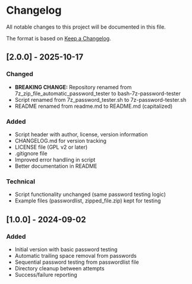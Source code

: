 # Changelog

All notable changes to this project will be documented in this file.

The format is based on [Keep a Changelog](https://keepachangelog.com/en/1.0.0/).

## [2.0.0] - 2025-10-17

### Changed
- **BREAKING CHANGE:** Repository renamed from 7z_zip_file_automatic_password_tester to bash-7z-password-tester
- Script renamed from 7z_password_tester.sh to 7z-password-tester.sh
- README renamed from readme.md to README.md (capitalized)

### Added
- Script header with author, license, version information
- CHANGELOG.md for version tracking
- LICENSE file (GPL v2 or later)
- .gitignore file
- Improved error handling in script
- Better documentation in README

### Technical
- Script functionality unchanged (same password testing logic)
- Example files (passwordlist, zipped_file.zip) kept for testing

## [1.0.0] - 2024-09-02

### Added
- Initial version with basic password testing
- Automatic trailing space removal from passwords
- Sequential password testing from passwordlist file
- Directory cleanup between attempts
- Success/failure reporting
